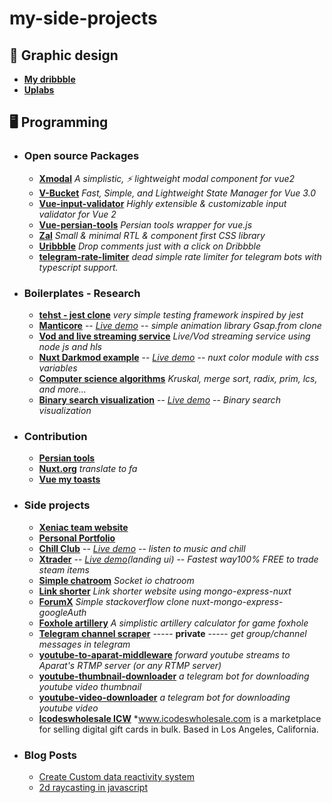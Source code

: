 # my-side-projects

## 🎈 Graphic design

- **[My dribbble](https://dribbble.com/mediv0)**
- **[Uplabs](https://www.uplabs.com/mediv0)**

## 🖥️ Programming

- ### Open source Packages
    - **[Xmodal](https://github.com/mediv0/xmodal)** *A simplistic, ⚡ lightweight modal component for vue2*
    - **[V-Bucket](https://github.com/mediv0/v-bucket)** *Fast, Simple, and Lightweight State Manager for Vue 3.0*
    - **[Vue-input-validator](https://github.com/mediv0/vue-input-validator)** *Highly extensible & customizable input validator for Vue 2*
    - **[Vue-persian-tools](https://github.com/persian-tools/vue-persian-tools)** *Persian tools wrapper for vue.js*
    - **[Zal](https://github.com/mediv0/zal)** *Small & minimal RTL & component first CSS library*
    - **[Uribbble](https://github.com/mediv0/Uribbble)** *Drop comments just with a click on Dribbble*
    - **[telegram-rate-limiter](https://github.com/mediv0/telegram-rate-limiter)** *dead simple rate limiter for telegram bots with typescript support.*
 
 
- ### Boilerplates - Research
    - **[tehst - jest clone](https://github.com/mediv0/jest-clone)** *very simple testing framework inspired by jest*
    - **[Manticore](https://github.com/mediv0/Manticore)** -- *[Live demo](https://codesandbox.io/s/gallant-platform-5g873?file=/index.html)* -- *simple animation library Gsap.from clone*
    - **[Vod and live streaming service](https://github.com/mediv0/vod-live-stream-ffmpeg-example)** *Live/Vod streaming service using node js and hls*
    - **[Nuxt Darkmod example](https://github.com/mediv0/nuxt-color-module-example)** -- *[Live demo](https://mediv0.github.io/nuxt-color-module-example/)* -- *nuxt color module with css variables*
    - **[Computer science algorithms](https://github.com/mediv0/computer-science-algorithms-list)** *Kruskal, merge sort, radix, prim, lcs, and more...*
    - **[Binary search visualization](https://github.com/mediv0/binary-search-visualization)** -- *[Live demo](https://mediv0.github.io/binary-search-visualization/)* -- *Binary search visualization*

- ### Contribution
    - **[Persian tools](https://github.com/persian-tools/persian-tools)**
    - **[Nuxt.org](https://github.com/nuxt/nuxtjs.org)** *translate to fa*
    - **[Vue my toasts](https://github.com/vuegems/vue-my-toasts)**

- ### Side projects
    - **[Xeniac team website](https://xeniac.ir/)**
    - **[Personal Portfolio](https://mahdi.wtf/)**
    - **[Chill Club](https://github.com/mediv0/chill-club)** -- *[Live demo](https://chill-club.vercel.app/)* -- *listen to music and chill*
    - **[Xtrader](https://mediv0.github.io/xtrader/)** -- *[Live demo](https://mediv0.github.io/xtrader/)(landing ui)* -- *Fastest way100% FREE to trade steam items*
    - **[Simple chatroom](https://github.com/mediv0/simple-chatroom)** *Socket io chatroom*
    - **[Link shorter](https://github.com/mediv0/link-shorter)** *Link shorter website using mongo-express-nuxt*
    - **[ForumX](https://github.com/mediv0/forumX)** *Simple stackoverflow clone nuxt-mongo-express-googleAuth*
    - **[Foxhole artillery](https://github.com/XeniacDev/FoxholeArtillery-Windows)** *A simplistic artillery calculator for game foxhole*
    - **[Telegram channel scraper]()** ----- **private** ----- *get group/channel messages in telegram*
    - **[youtube-to-aparat-middleware](https://github.com/mediv0/youtube-to-aparat-middleware)** *forward youtube streams to Aparat's RTMP server (or any RTMP server)*
    - **[youtube-thumbnail-downloader](https://github.com/mediv0/telegram-thumbnail-bot/tree/master)** *a telegram bot for downloading youtube video thumbnail*
    - **[youtube-video-downloader](https://github.com/mediv0/youtube-downloader-telegram-bot/tree/master)** *a telegram bot for downloading youtube video*
    - **[Icodeswholesale ICW]([https://github.com/mediv0/youtube-downloader-telegram-bot/tree/master](https://icodeswholesale.com/))** *www.icodeswholesale.com is a marketplace for selling digital gift cards in bulk. Based in Los Angeles, California.
 
- ### Blog Posts
    - [Create Custom data reactivity system](https://mediv.vercel.app/blog/data-reactivity-in-javascript)
    - [2d raycasting in javascript](https://mediv.vercel.app/blog/raycasting-in-javascript)
  

